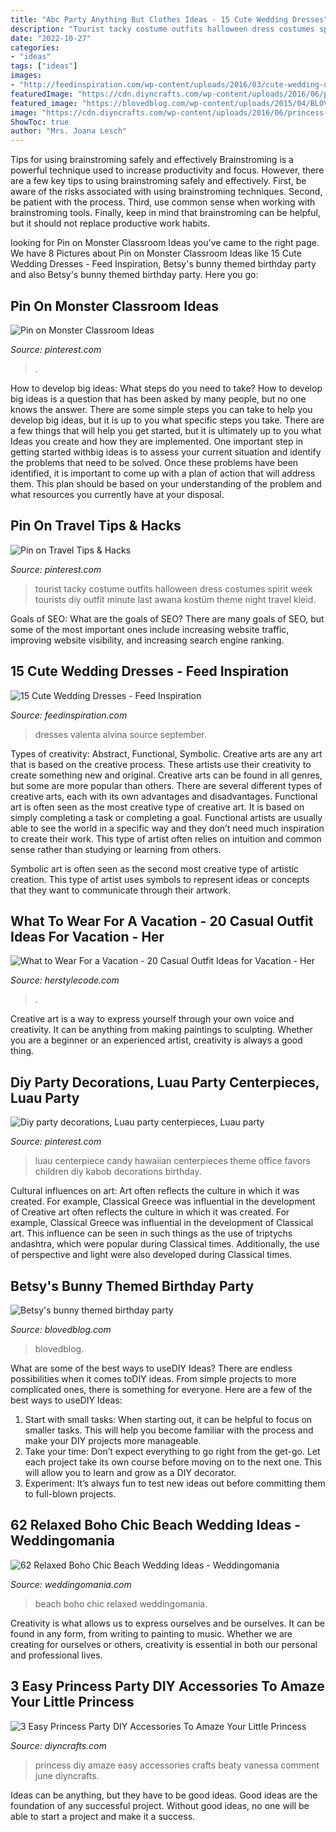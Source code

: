 ```yaml
---
title: "Abc Party Anything But Clothes Ideas - 15 Cute Wedding Dresses"
description: "Tourist tacky costume outfits halloween dress costumes spirit week tourists diy outfit minute last awana kostüm theme night travel kleid"
date: "2022-10-27"
categories:
- "ideas"
tags: ["ideas"]
images:
- "http://feedinspiration.com/wp-content/uploads/2016/03/cute-wedding-dresses-.jpg"
featuredImage: "https://cdn.diyncrafts.com/wp-content/uploads/2016/06/princess-party-diy-451x1024.jpg"
featured_image: "https://blovedblog.com/wp-content/uploads/2015/04/BLOVED-Bunny-First-Birthday-Party-37.jpg"
image: "https://cdn.diyncrafts.com/wp-content/uploads/2016/06/princess-party-diy-451x1024.jpg"
ShowToc: true
author: "Mrs. Joana Lesch"
---
```



Tips for using brainstroming safely and effectively
Brainstroming is a powerful technique used to increase productivity and focus. However, there are a few key tips to using brainstroming safely and effectively. First, be aware of the risks associated with using brainstroming techniques. Second, be patient with the process. Third, use common sense when working with brainstroming tools. Finally, keep in mind that brainstroming can be helpful, but it should not replace productive work habits.

	

		
looking for Pin on Monster Classroom Ideas you've came to the right page. We have 8 Pictures about Pin on Monster Classroom Ideas like 15 Cute Wedding Dresses - Feed Inspiration, Betsy&#039;s bunny themed birthday party and also Betsy&#039;s bunny themed birthday party. Here you go:
		
    
## Pin On Monster Classroom Ideas

<img loading=lazy src="https://i.pinimg.com/originals/d0/07/da/d007da7a318a1d7602335e7df660b69f.jpg" onerror="this.onerror=null;this.src='https://tse4.mm.bing.net/th?id=OIP.Ui5DGE6xNZJB2icYY_jqGAHaJ4&amp;pid=15.1';" alt="Pin on Monster Classroom Ideas">

_Source: pinterest.com_

>. 

	

How to develop big ideas: What steps do you need to take?
How to develop big ideas is a question that has been asked by many people, but no one knows the answer. There are some simple steps you can take to help you develop big ideas, but it is up to you what specific steps you take. There are a few things that will help you get started, but it is ultimately up to you what Ideas you create and how they are implemented.
One important step in getting started withbig ideas is to assess your current situation and identify the problems that need to be solved. Once these problems have been identified, it is important to come up with a plan of action that will address them. This plan should be based on your understanding of the problem and what resources you currently have at your disposal.

    
## Pin On Travel Tips &amp; Hacks

<img loading=lazy src="https://i.pinimg.com/736x/56/67/83/566783a8c3741867d8316271b9f02cd4--easy-costumes-costume-ideas.jpg" onerror="this.onerror=null;this.src='https://tse1.mm.bing.net/th?id=OIP.K2Ag4xw8weiVc79rexfQSgHaLH&amp;pid=15.1';" alt="Pin on Travel Tips &amp; Hacks">

_Source: pinterest.com_

>tourist tacky costume outfits halloween dress costumes spirit week tourists diy outfit minute last awana kostüm theme night travel kleid. 

	

Goals of SEO: What are the goals of SEO?
There are many goals of SEO, but some of the most important ones include increasing website traffic, improving website visibility, and increasing search engine ranking.

    
## 15 Cute Wedding Dresses - Feed Inspiration

<img loading=lazy src="http://feedinspiration.com/wp-content/uploads/2016/03/cute-wedding-dresses-.jpg" onerror="this.onerror=null;this.src='https://tse4.mm.bing.net/th?id=OIP.jr5RgxzXl9MJToUTOqYK5gHaKU&amp;pid=15.1';" alt="15 Cute Wedding Dresses - Feed Inspiration">

_Source: feedinspiration.com_

>dresses valenta alvina source september. 

	

Types of creativity: Abstract, Functional, Symbolic.
Creative arts are any art that is based on the creative process. These artists use their creativity to create something new and original. Creative arts can be found in all genres, but some are more popular than others. There are several different types of creative arts, each with its own advantages and disadvantages.
Functional art is often seen as the most creative type of creative art. It is based on simply completing a task or completing a goal. Functional artists are usually able to see the world in a specific way and they don’t need much inspiration to create their work. This type of artist often relies on intuition and common sense rather than studying or learning from others.

 Symbolic art is often seen as the second most creative type of artistic creation. This type of artist uses symbols to represent ideas or concepts that they want to communicate through their artwork.

    
## What To Wear For A Vacation - 20 Casual Outfit Ideas For Vacation - Her

<img loading=lazy src="https://www.herstylecode.com/wp-content/uploads/2017/06/what-to-wear-for-a-vacation-20-casual-outfit-ideas-for-vacation-2.jpg" onerror="this.onerror=null;this.src='https://tse4.mm.bing.net/th?id=OIP.R_vs_TlphSf8a5W771JQBwAAAA&amp;pid=15.1';" alt="What to Wear For a Vacation - 20 Casual Outfit Ideas for Vacation - Her">

_Source: herstylecode.com_

>. 

	

Creative art is a way to express yourself through your own voice and creativity. It can be anything from making paintings to sculpting. Whether you are a beginner or an experienced artist, creativity is always a good thing.

    
## Diy Party Decorations, Luau Party Centerpieces, Luau Party

<img loading=lazy src="https://i.pinimg.com/originals/90/c6/3c/90c63c703efcf1add54cf300c08db975.jpg" onerror="this.onerror=null;this.src='https://tse2.mm.bing.net/th?id=OIP.vieD3fIbSw1pUidC21Z8-wHaLz&amp;pid=15.1';" alt="Diy party decorations, Luau party centerpieces, Luau party">

_Source: pinterest.com_

>luau centerpiece candy hawaiian centerpieces theme office favors children diy kabob decorations birthday. 

	

Cultural influences on art: Art often reflects the culture in which it was created. For example, Classical Greece was influential in the development of
Creative art often reflects the culture in which it was created. For example, Classical Greece was influential in the development of Classical art. This influence can be seen in such things as the use of triptychs andashtra, which were popular during Classical times. Additionally, the use of perspective and light were also developed during Classical times.

    
## Betsy&#039;s Bunny Themed Birthday Party

<img loading=lazy src="https://blovedblog.com/wp-content/uploads/2015/04/BLOVED-Bunny-First-Birthday-Party-37.jpg" onerror="this.onerror=null;this.src='https://tse3.mm.bing.net/th?id=OIP.Q_IWAwI0K-wlDON5jqwiQwHaLH&amp;pid=15.1';" alt="Betsy&#039;s bunny themed birthday party">

_Source: blovedblog.com_

>blovedblog. 

	

What are some of the best ways to useDIY Ideas?
There are endless possibilities when it comes toDIY ideas. From simple projects to more complicated ones, there is something for everyone. Here are a few of the best ways to useDIY Ideas: 
1. Start with small tasks: When starting out, it can be helpful to focus on smaller tasks. This will help you become familiar with the process and make your DIY projects more manageable. 
2. Take your time: Don’t expect everything to go right from the get-go. Let each project take its own course before moving on to the next one. This will allow you to learn and grow as a DIY decorator. 
3. Experiment: It’s always fun to test new ideas out before committing them to full-blown projects.

    
## 62 Relaxed Boho Chic Beach Wedding Ideas - Weddingomania

<img loading=lazy src="https://i.weddingomania.com/2015/03/62-relaxed-boho-chic-beach-wedding-ideas-cover.jpg" onerror="this.onerror=null;this.src='https://tse4.mm.bing.net/th?id=OIP.KrB3ZeOW_JJZwTKD1_LCkQHaLG&amp;pid=15.1';" alt="62 Relaxed Boho Chic Beach Wedding Ideas - Weddingomania">

_Source: weddingomania.com_

>beach boho chic relaxed weddingomania. 

	

Creativity is what allows us to express ourselves and be ourselves. It can be found in any form, from writing to painting to music. Whether we are creating for ourselves or others, creativity is essential in both our personal and professional lives.

    
## 3 Easy Princess Party DIY Accessories To Amaze Your Little Princess

<img loading=lazy src="https://cdn.diyncrafts.com/wp-content/uploads/2016/06/princess-party-diy-451x1024.jpg" onerror="this.onerror=null;this.src='https://tse4.mm.bing.net/th?id=OIP.0-2ymcw9EBzKEqYbB_DPUQAAAA&amp;pid=15.1';" alt="3 Easy Princess Party DIY Accessories To Amaze Your Little Princess">

_Source: diyncrafts.com_

>princess diy amaze easy accessories crafts beaty vanessa comment june diyncrafts. 

	

Ideas can be anything, but they have to be good ideas. Good ideas are the foundation of any successful project. Without good ideas, no one will be able to start a project and make it a success.

